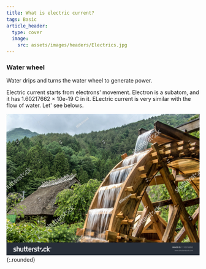 ```yaml
---
title: What is electric current?
tags: Basic
article_header:
  type: cover
  image:
    src: assets/images/headers/Electrics.jpg
---
```


<div class="hero hero--dark" style='background-image: url("assets/images/contents/waterwheel.jpg");'>
  <div class="hero__content">
    <h3>Water wheel</h3>
    <p>Water drips and turns the water wheel to generate power. </p>
  </div>
</div>

Electric current starts from electrons' movement. Electron is a subatom, and it has 1.60217662 × 10e-19 C in it. ELectric current is very similar with the flow of water. Let' see belows.

![waterwheel](assets/images/contents/waterwheel.jpg){:.rounded}

